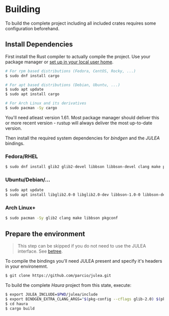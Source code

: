 # Building

To build the complete project including all included crates requires some
configuration beforehand.

## Install Dependencies

First install the Rust compiler to actually compile the project.  Use your
package manager or [set up in your local user home](https://rustup.rs/).

```sh
# For rpm based distributions (Fedora, CentOS, Rocky, ...)
$ sudo dnf install cargo

# For apt based distributions (Debian, Ubuntu, ...)
$ sudo apt update
$ sudo apt install cargo

# For Arch Linux and its derivatives
$ sudo pacman -Sy cargo
```

You'll need atleast version 1.61. Most package manager should deliver this or
more recent version - rustup will always deliver the most up-to-date version.

Then install the required system dependencies for _bindgen_ and the _JULEA_
bindings.

### Fedora/RHEL

```sh
$ sudo dnf install glib2 glib2-devel libbson libbson-devel clang make pkgconf
```

### Ubuntu/Debian/...

```sh
$ sudo apt update
$ sudo apt install libglib2.0-0 libglib2.0-dev libbson-1.0-0 libbson-dev clang make pkg-config
```

### Arch Linux+

```sh
$ sudo pacman -Sy glib2 clang make libbson pkgconf
```


## Prepare the environment

> This step can be skipped if you do not need to use the JULEA interface. See [betree](./betree.md).

To compile the bindings you'll need JULEA present and specify it's headers in your environemnt.

```sh
$ git clone https://github.com/parcio/julea.git
```

To build the complete _Haura_ project from this state, execute:

```sh
$ export JULEA_INCLUDE=$PWD/julea/include
$ export BINDGEN_EXTRA_CLANG_ARGS="$(pkg-config --cflags glib-2.0) $(pkg-config --cflags libbson-1.0)"
$ cd haura
$ cargo build
```
